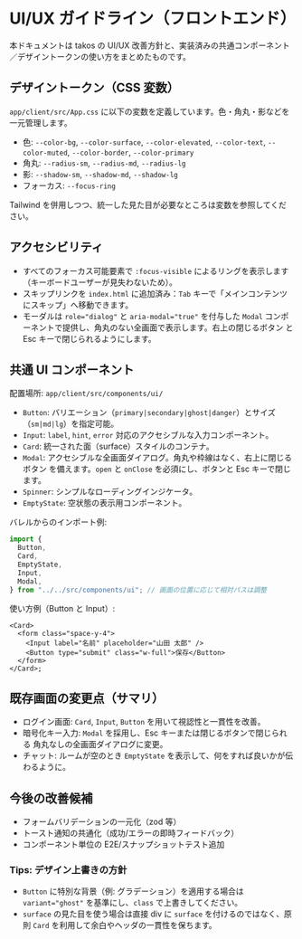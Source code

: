 # UI/UX ガイドライン（フロントエンド）

本ドキュメントは takos の UI/UX
改善方針と、実装済みの共通コンポーネント／デザイントークンの使い方をまとめたものです。

## デザイントークン（CSS 変数）

`app/client/src/App.css`
に以下の変数を定義しています。色・角丸・影などを一元管理します。

- 色: `--color-bg`, `--color-surface`, `--color-elevated`, `--color-text`,
  `--color-muted`, `--color-border`, `--color-primary`
- 角丸: `--radius-sm`, `--radius-md`, `--radius-lg`
- 影: `--shadow-sm`, `--shadow-md`, `--shadow-lg`
- フォーカス: `--focus-ring`

Tailwind を併用しつつ、統一した見た目が必要なところは変数を参照してください。

## アクセシビリティ

- すべてのフォーカス可能要素で `:focus-visible`
  によるリングを表示します（キーボードユーザーが見失わないため）。
- スキップリンクを `index.html` に追加済み：`Tab`
  キーで「メインコンテンツにスキップ」へ移動できます。
- モーダルは `role="dialog"` と `aria-modal="true"` を付与した `Modal`
  コンポーネントで提供し、角丸のない全画面で表示します。右上の閉じるボタン と
  Esc キーで閉じられるようにします。

## 共通 UI コンポーネント

配置場所: `app/client/src/components/ui/`

- `Button`:
  バリエーション（`primary|secondary|ghost|danger`）とサイズ（`sm|md|lg`）を指定可能。
- `Input`: `label`, `hint`, `error` 対応のアクセシブルな入力コンポーネント。
- `Card`: 統一された面（surface）スタイルのコンテナ。
- `Modal`: アクセシブルな全画面ダイアログ。角丸や枠線はなく、右上に閉じるボタン
  を備えます。`open` と `onClose` を必須にし、ボタンと Esc キーで閉じます。
- `Spinner`: シンプルなローディングインジケータ。
- `EmptyState`: 空状態の表示用コンポーネント。

バレルからのインポート例:

```ts
import {
  Button,
  Card,
  EmptyState,
  Input,
  Modal,
} from "../../src/components/ui"; // 画面の位置に応じて相対パスは調整
```

使い方例（Button と Input）:

```tsx
<Card>
  <form class="space-y-4">
    <Input label="名前" placeholder="山田 太郎" />
    <Button type="submit" class="w-full">保存</Button>
  </form>
</Card>;
```

## 既存画面の変更点（サマリ）

- ログイン画面: `Card`, `Input`, `Button` を用いて視認性と一貫性を改善。
- 暗号化キー入力: `Modal` を採用し、Esc キーまたは閉じるボタンで閉じられる
  角丸なしの全画面ダイアログに変更。
- チャット: ルームが空のとき `EmptyState`
  を表示して、何をすれば良いかが伝わるように。

## 今後の改善候補

- フォームバリデーションの一元化（zod 等）
- トースト通知の共通化（成功/エラーの即時フィードバック）
- コンポーネント単位の E2E/スナップショットテスト追加

### Tips: デザイン上書きの方針

- `Button` に特別な背景（例: グラデーション）を適用する場合は `variant="ghost"`
  を基準にし、`class` で上書きしてください。
- `surface` の見た目を使う場合は直接 div に `surface` を付けるのではなく、原則
  `Card` を利用して余白やヘッダの一貫性を保ちます。
